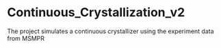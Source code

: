 # Continuous_Crystallization_v2
The project simulates a continuous crystallizer using the experiment data from MSMPR
